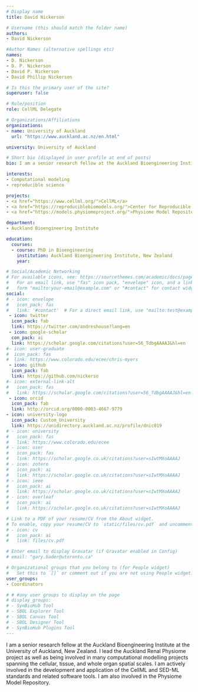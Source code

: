 ```yaml
---
# Display name
title: David Nickerson

# Username (this should match the folder name)
authors:
- David Nickerson

#Author Names (alternative spellings etc)
names:
- D. Nickerson
- D. P. Nickerson
- David P. Nickerson
- David Phillip Nickerson

# Is this the primary user of the site?
superuser: false

# Role/position
role: CellML Delegate

# Organizations/Affiliations
organizations:
- name: University of Auckland
  url: "https://www.auckland.ac.nz/en.html"

university: University of Auckland

# Short bio (displayed in user profile at end of posts)
bio: I am a senior research fellow at the Auckland Bioengineering Institute at the University of Auckland, New Zealand. I lead the Auckland Renal Physiome project as well as being involved in many computational modelling projects spanning the cellular, tissue, and whole organ spatial scales. I am  actively involved in the development and application of the CellML and SED-ML standards and related software tools. I am also involved in the Physiome Model Repository.

interests:
- Computational modeling
- reproducible science

projects:
- <a href="https://www.cellml.org/">CellML</a>
- <a href="https://reproduciblebiomodels.org/">Center for Reproducible Biomedical Modeling</a>
- <a href="https://models.physiomeproject.org/">Physiome Model Repository</a>

department:
- Auckland Bioengineering Institute

education:
  courses:
  - course: PhD in Bioengineering
    institution: Auckland Bioengineering Institute, New Zealand
    year:

# Social/Academic Networking
# For available icons, see: https://sourcethemes.com/academic/docs/page-builder/#icons
#   For an email link, use "fas" icon pack, "envelope" icon, and a link in the
#   form "mailto:your-email@example.com" or "#contact" for contact widget.
social:
# - icon: envelope
#   icon_pack: fas
#   link: '#contact'  # For a direct email link, use "mailto:test@example.org".
 - icon: twitter
  icon_pack: fab
  link: https://twitter.com/andreshouse?lang=en
 - icon: google-scholar
  con_pack: ai
  link: https://scholar.google.com/citations?user=56_TdbgAAAAJ&hl=en
#- icon: user-graduate
#  icon_pack: fas
#  link: https://www.colorado.edu/ecee/chris-myers
 - icon: github
  icon_pack: fab
  link: https://github.com/nickerso
#- icon: external-link-alt
#   icon_pack: fas
#   link: https://scholar.google.com/citations?user=56_TdbgAAAAJ&hl=en
 - icon: orcid
  icon_pack: fab
  link: http://orcid.org/0000-0003-4667-9779
- icon: university-logo
  icon_pack: Custom_University
  link: https://unidirectory.auckland.ac.nz/profile/dnic019
# - icon: university
#   icon_pack: fas
#   link: https://www.colorado.edu/ecee
# - icon: user
#   icon_pack: fas
#   link: https://scholar.google.co.uk/citations?user=sIwtMXoAAAAJ
# - icon: zotero
#   icon_pack: ai
#   link: https://scholar.google.co.uk/citations?user=sIwtMXoAAAAJ
# - icon: ieee
#   icon_pack: ai
#   link: https://scholar.google.co.uk/citations?user=sIwtMXoAAAAJ
# - icon: overleaf
#   icon_pack: ai
#   link: https://scholar.google.co.uk/citations?user=sIwtMXoAAAAJ

# Link to a PDF of your resume/CV from the About widget.
# To enable, copy your resume/CV to `static/files/cv.pdf` and uncomment the lines below.
# - icon: cv
#   icon_pack: ai
#   link: files/cv.pdf

# Enter email to display Gravatar (if Gravatar enabled in Config)
# email: "gary.bader@utoronto.ca"

# Organizational groups that you belong to (for People widget)
#   Set this to `[]` or comment out if you are not using People widget.
user_groups:
- Coordinators

# # #any user groups to display on the page
# display_groups:
# - SynBioHub Tool
# - SBOL Explorer Tool
# - SBOL Canvas Tool
# - SBOL Designer Tool
# - SynBioHub Plugins Tool
---
```


I am a senior research fellow at the Auckland Bioengineering Institute at the University of Auckland, New Zealand. I lead the Auckland Renal Physiome project as well as being involved in many computational modelling projects spanning the cellular, tissue, and whole organ spatial scales. I am  actively involved in the development and application of the CellML and SED-ML standards and related software tools. I am also involved in the Physiome Model Repository.
